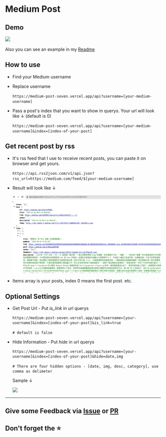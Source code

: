 # Medium Post

## Demo

<img height="200" src="https://medium-post-seven.vercel.app/api?username=@s09001" />

Also you can see an example in my
[Readme](https://github.com/kurt-liao/kurt-liao)

## How to use

- Find your Medium username
- Replace username

  `https://medium-post-seven.vercel.app/api?username=[your-medium-username]`

- Pass a post's index that you want to show in querys. Your url
  will look like ↓ (default is 0)

  `https://medium-post-seven.vercel.app/api?username=[your-medium-username]&index=[index-of-your-post]`

## Get recent post by rss

- It's rss feed that I use to receive recent posts, you can paste it on browser
  and get yours.

  `https://api.rss2json.com/v1/api.json?rss_url=https://medium.com/feed/$[your-medium-username]`

- Result will look like ↓

  ![](/img/rss-result.png)

- Items array is your posts, index 0 means the first post. etc.

## Optional Settings

- Get Post Url - Put *is_link* in url querys

  ```
  https://medium-post-seven.vercel.app/api?username=[your-username]&index=[index-of-your-post]&is_link=true

  # default is false
  ```
- Hide Information - Put *hide* in url querys

  ```
  https://medium-post-seven.vercel.app/api?username=[your-username]&index=[index-of-your-post]&hide=date,img

  # There are four hidden options - [date, img, desc, category], use comma as delimeter 
  ```

  Sample  ↓

  <img height="200" src="https://medium-post-seven.vercel.app/api?username=@s09001&hide=date,category" />
---

## Give some Feedback via [Issue](https://github.com/kurt-liao/medium-post/issues) or [PR](https://github.com/kurt-liao/medium-post/pulls)

## Don't forget the ⭐

